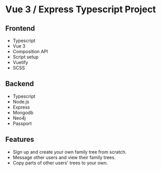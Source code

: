 # Vue 3 / Express Typescript Project

## Frontend

- Typescript
- Vue 3
- Composition API
- Script setup
- Vuetify
- SCSS

## Backend

- Typescript
- Node.js
- Express
- Mongodb
- Neo4j
- Passport

## Features

- Sign up and create your own family tree from scratch.
- Message other users and view their family trees.
- Copy parts of other users' trees to your own.
